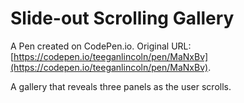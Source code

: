 # Slide-out Scrolling Gallery

A Pen created on CodePen.io. Original URL: [https://codepen.io/teeganlincoln/pen/MaNxBv](https://codepen.io/teeganlincoln/pen/MaNxBv).

A gallery that reveals three panels as the user scrolls.
